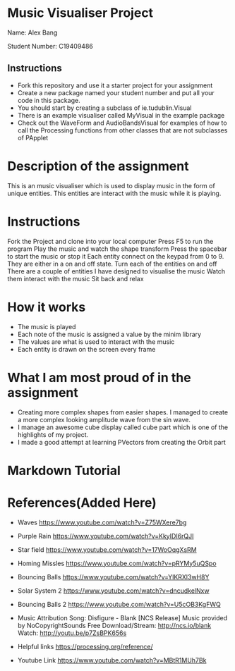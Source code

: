 # Music Visualiser Project

Name: Alex Bang

Student Number: C19409486


## Instructions
- Fork this repository and use it a starter project for your assignment
- Create a new package named your student number and put all your code in this package.
- You should start by creating a subclass of ie.tudublin.Visual
- There is an example visualiser called MyVisual in the example package
- Check out the WaveForm and AudioBandsVisual for examples of how to call the Processing functions from other classes that are not subclasses of PApplet

# Description of the assignment
This is an music visualiser which is used to display music in the form of unique entities. This entities are
interact with the music while it is playing.

# Instructions
Fork the Project and clone into your local computer
Press F5 to run the program
Play the music and watch the shape transform
Press the spacebar to start the music or stop it
Each entity connect on the keypad from 0 to 9. They are either in a on and off state.
Turn each of the entities on and off
There are a couple of entities I have designed to visualise the music
Watch them interact with the music
Sit back and relax

# How it works
- The music is played 
- Each note of the music is assigned a value by the minim library
- The values are what is used to interact with the music
- Each entity is drawn on the screen every frame

# What I am most proud of in the assignment
- Creating more complex shapes from easier shapes. I managed to create a more complex looking amplitude wave from the sin wave.
- I manage an awesome cube display called cube part which is one of the highlights of my project.
- I made a good attempt at learning PVectors from creating the Orbit part


# Markdown Tutorial

# References(Added Here)
- Waves
https://www.youtube.com/watch?v=Z75WXere7bg 

- Purple Rain
https://www.youtube.com/watch?v=KkyIDI6rQJI

- Star field
https://www.youtube.com/watch?v=17WoOqgXsRM

- Homing Missles
https://www.youtube.com/watch?v=pRYMy5uQSpo

- Bouncing Balls
https://www.youtube.com/watch?v=YIKRXl3wH8Y

- Solar System 2
https://www.youtube.com/watch?v=dncudkelNxw

- Bouncing Balls 2
https://www.youtube.com/watch?v=U5cOB3KgFWQ

- Music Attribution
Song: Disfigure - Blank [NCS Release]
Music provided by NoCopyrightSounds
Free Download/Stream: http://ncs.io/blank
Watch: http://youtu.be/p7ZsBPK656s

- Helpful links
https://processing.org/reference/

- Youtube Link
https://www.youtube.com/watch?v=MBtR1MUh7Bk

